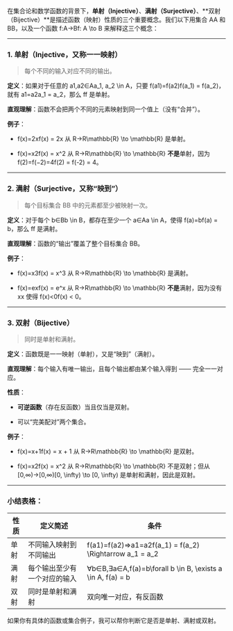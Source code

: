 在集合论和数学函数的背景下，**单射（Injective）**、**满射（Surjective）**、**双射（Bijective）**是描述函数（映射）性质的三个重要概念。我们以下用集合 AA 和 BB，以及一个函数 f:A→Bf: A \to B 来解释这三个概念：

---

### 1. **单射（Injective，又称一一映射）**

> 每个不同的输入对应不同的输出。

**定义**：如果对于任意的 a1,a2∈Aa_1, a_2 \in A，只要 f(a1)=f(a2)f(a_1) = f(a_2)，就有 a1=a2a_1 = a_2，那么 ff 是单射。

**直观理解**：函数不会把两个不同的元素映射到同一个值上（没有“合并”）。

**例子**：

- f(x)=2xf(x) = 2x 从 R→R\mathbb{R} \to \mathbb{R} 是单射。
    
- f(x)=x2f(x) = x^2 从 R→R\mathbb{R} \to \mathbb{R} **不是**单射，因为 f(2)=f(−2)=4f(2) = f(-2) = 4。
    

---

### 2. **满射（Surjective，又称“映到”）**

> 每个目标集合 BB 中的元素都至少被映射一次。

**定义**：对于每个 b∈Bb \in B，都存在至少一个 a∈Aa \in A，使得 f(a)=bf(a) = b，那么 ff 是满射。

**直观理解**：函数的“输出”覆盖了整个目标集合 BB。

**例子**：

- f(x)=x3f(x) = x^3 从 R→R\mathbb{R} \to \mathbb{R} 是满射。
    
- f(x)=exf(x) = e^x 从 R→R\mathbb{R} \to \mathbb{R} **不是**满射，因为没有 xx 使得 f(x)<0f(x) < 0。
    

---

### 3. **双射（Bijective）**

> 同时是单射和满射。

**定义**：函数既是一一映射（单射），又是“映到”（满射）。

**直观理解**：每个输入有唯一输出，且每个输出都由某个输入得到 —— 完全一一对应。

**性质**：

- **可逆函数**（存在反函数）当且仅当是双射。
    
- 可以“完美配对”两个集合。
    

**例子**：

- f(x)=x+1f(x) = x + 1 从 R→R\mathbb{R} \to \mathbb{R} 是双射。
    
- f(x)=x2f(x) = x^2 从 R→R\mathbb{R} \to \mathbb{R} 不是双射；但从 [0,∞)→[0,∞)[0, \infty) \to [0, \infty) 是单射和满射，因此是双射。
    

---

### 小结表格：

|性质|定义简述|条件|
|---|---|---|
|单射|不同输入映射到不同输出|f(a1)=f(a2)⇒a1=a2f(a_1) = f(a_2) \Rightarrow a_1 = a_2|
|满射|每个输出至少有一个对应的输入|∀b∈B,∃a∈A,f(a)=b\forall b \in B, \exists a \in A, f(a) = b|
|双射|同时是单射和满射|双向唯一对应，有反函数|

如果你有具体的函数或集合例子，我可以帮你判断它是否是单射、满射或双射。